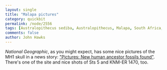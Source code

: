 ```yaml
---
layout: single 
title: "Malapa pictures" 
category: quickbit
permalink: /node/2556
tags: [Australopithecus sediba, Australopithecus, Malapa, South Africa, fossils] 
comments: false 
author: John Hawks 
---
```


<I>National Geographic</i>, as you might expect, has some nice pictures of the MH1 skull in a news story: <a href="http://news.nationalgeographic.com/news/2010/04/photogalleries/100408-australopithecus-sediba-human-species-fossil-pictures/#australopithecus-sediba-skull-oblique-view_18458_600x450.jpg">"Pictures: New human ancestor fossils found"</a>. There's one of the site and nice shots of Sts 5 and KNM-ER 1470, too. 



